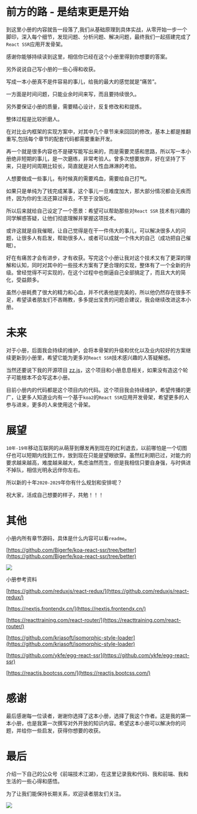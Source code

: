 # 前方的路 - 是结束更是开始

到这里小册的内容就告一段落了,我们从基础原理到具体实战，从零开始一步一个脚印，深入每个细节，发现问题、分析问题、解决问题，最终我们一起搭建完成了`React SSR`应用开发骨架。

感谢你能够持续读到这里，相信你已经在这个小册里得到你想要的答案。

另外说说自己写小册的一些心得和收获。

写成一本小册真不是件容易的事儿，给我的最大的感觉就是“痛苦”。

一方面是时间问题，只能业余时间来写，而且要持续很久。

另外要保证小册的质量，需要精心设计，反复修改和和提炼。

整体过程是比较折磨人。

在对比业内框架的实现方案中，对其中几个章节来来回回的修改，基本上都是推翻重写,包括每个章节的配套代码都需要重新开发。

再一个就是很多内容也不是硬写能写出来的，而是需要灵感和思路，所以写一本小册绝非短期的事儿，是一次磨练，非常考验人。曾多次想要放弃，好在坚持了下来，只是时间周期比较长，简直就是对人性血淋淋的考验。

人想要做成一些事儿，有时候真的需要鸡血，需要给自己打气。

如果只是单纯为了钱完成某事，这个事儿一旦难度加大，那大部分情况都会无疾而终，因为你的生活还算过得去，不至于没饭吃。

所以后来就给自己设定了一个愿景：希望可以帮助那些对`React SSR` 技术有兴趣的同学解惑答疑，让他们彻底理解并掌握这项技术。

或许这就是自我催眠，让自己觉得是在干一件伟大的事儿，可以解决很多人的问题，让很多人有启发，帮助很多人，或者可以成就一个伟大的自己（成功把自己催眠）。

好在有痛苦才会有进步，才有收获。写完这个小册让我对这个技术又有了更深的理解和认知，同时对其中的一些技术方案有了更合理的实现，整体有了一个全新的升级。曾经觉得不可实现的，在这个过程中也倒逼自己全部搞定了，而且大大的简化，受益颇多。

虽然小册耗费了很大的精力和心血，并不代表他是完美的，所以他仍然存在很多不足，希望读者朋友们不吝赐教，多多提出宝贵的问题合建议，我会继续改进这本小册。

# 未来

对于小册，后面我会持续的维护，会将本骨架的升级和优化以及业内较好的方案继续更新到小册里，希望它能为更多对`React SSR`技术感兴趣的人答疑解惑。

当然还要说下我的开源项目 [zz.js](https://github.com/Bigerfe/koa-react-ssr)，这个项目和小册息息相关，如果没有造这个轮子可能根本不会写这本小册。

目前小册内的代码都是这个项目内的代码。这个项目我会持续维护，希望传播的更广，让更多人知道业内有一个基于`koa2`的`React SSR`应用开发骨架，希望更多的人参与进来，更多的人来使用这个骨架。

# 展望

`10年-19年`移动互联网的从萌芽到爆发再到现在的红利退去，以前哪怕是一个切图仔也可以短期内找到工作，放到现在只能是望眼欲穿。虽然红利期已过，对能力的要求越来越高，难度越来越大，焦虑油然而生，但是我相信只要自身强，与时俱进不掉队，相信光明永远伴你左右。

所以新的十年`2020-2029`年你有什么规划和安排呢？

祝大家，活成自己想要的样子，共勉！！！

# 其他

小册内所有章节源码，具体是什么内容可以看`readme`。

[https://github.com/Bigerfe/koa-react-ssr/tree/better](https://github.com/Bigerfe/koa-react-ssr/tree/better)

![](https://user-gold-cdn.xitu.io/2020/2/2/17001c3f09114e1a?w=566&h=1266&f=png&s=155411)

小册参考资料

[https://github.com/reduxjs/react-redux/](https://github.com/reduxjs/react-redux/)

[https://nextjs.frontendx.cn/](https://nextjs.frontendx.cn/)

[https://reacttraining.com/react-router/](https://reacttraining.com/react-router/)

[https://github.com/kriasoft/isomorphic-style-loader](https://github.com/kriasoft/isomorphic-style-loader)

[https://github.com/ykfe/egg-react-ssr](https://github.com/ykfe/egg-react-ssr)

[https://reactjs.bootcss.com/](https://reactjs.bootcss.com/)

# 感谢

最后感谢每一位读者，谢谢你选择了这本小册，选择了我这个作者。这是我的第一本小册，也是我第一次撰写对外开放的知识内容。希望这本小册可以解决你的问题，并给你一些启发，获得你想要的收获。

# 最后

介绍一下自己的公众号《前端技术江湖》，在这里记录我和代码、我和前端、我和生活的一些心得和感悟。

为了让我们能保持长期关系，欢迎读者朋友们关注。

![](https://user-gold-cdn.xitu.io/2020/3/10/170c49324141682e?w=150&h=150&f=png&s=26906)